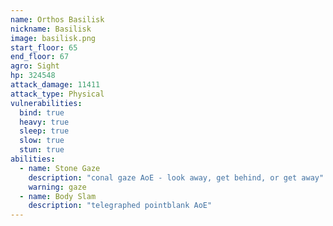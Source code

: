 ```yaml
---
name: Orthos Basilisk
nickname: Basilisk
image: basilisk.png
start_floor: 65
end_floor: 67
agro: Sight
hp: 324548
attack_damage: 11411
attack_type: Physical
vulnerabilities:
  bind: true
  heavy: true
  sleep: true
  slow: true
  stun: true
abilities:
  - name: Stone Gaze
    description: "conal gaze AoE - look away, get behind, or get away"
    warning: gaze
  - name: Body Slam
    description: "telegraphed pointblank AoE"
---
```

